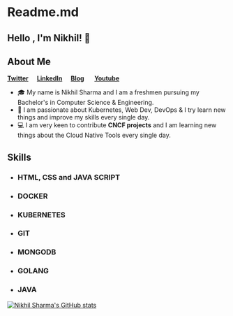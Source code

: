 # Readme.md

## Hello , I'm Nikhil! <span class="wave">👋</span>
## About Me 

**[Twitter](https://twitter.com/nikhilstwt)**&nbsp;&nbsp;&nbsp;&nbsp;&nbsp;**[LinkedIn](https://www.linkedin.com/in/nikhil-sharma-3884261b2/)**&nbsp;&nbsp;&nbsp;&nbsp;&nbsp;**[Blog](https://nikhilsblog.hashnode.dev/)**
&nbsp;&nbsp;&nbsp;&nbsp;&nbsp;**[Youtube](https://www.youtube.com/channel/UC13FZ3U7cuLIGN9lOo_8cQQ)**


- :mortar_board: My name is Nikhil Sharma and I am a freshmen pursuing my Bachelor's in Computer Science & Engineering. 
- :raising_hand: I am passionate about Kubernetes, Web Dev, DevOps & I try learn new things and improve my skills every single day.
- :computer: I am very keen to contribute **CNCF projects** and I am learning new things about the Cloud Native Tools every single day.

## Skills 

- ### **HTML, CSS** and **JAVA SCRIPT**
- ### **DOCKER**
- ### **KUBERNETES**
- ### **GIT** 
- ### **MONGODB**
- ### **GOLANG**
- ### **JAVA**



[![Nikhil Sharma's GitHub stats](https://github-readme-stats.vercel.app/api?username=NikhilSharmaWe)](https://github.com/anuraghazra/github-readme-stats)
